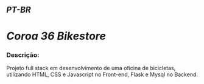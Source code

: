 ## *PT-BR*

# ***Coroa 36 Bikestore***


### Descrição:

Projeto full stack em desenvolvimento de uma oficina de bicicletas, utilizando HTML, CSS e Javascript no Front-end, Flask e Mysql no Backend.

